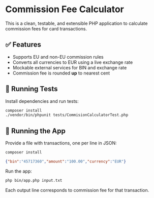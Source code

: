 # Commission Fee Calculator

This is a clean, testable, and extensible PHP application to calculate commission fees for card transactions.

## ✅ Features

- Supports EU and non-EU commission rules
- Converts all currencies to EUR using a live exchange rate
- Mockable external services for BIN and exchange rate
- Commission fee is rounded **up** to nearest cent

## 🧪 Running Tests

Install dependencies and run tests:

```bash
composer install
./vendor/bin/phpunit tests/CommisionCalculatorTest.php
```

## 🚀 Running the App

Provide a file with transactions, one per line in JSON:

```bash
composer install
```

```json
{"bin":"45717360","amount":"100.00","currency":"EUR"}
```

Run the app:

```bash
php bin/app.php input.txt
```

Each output line corresponds to commission fee for that transaction.
